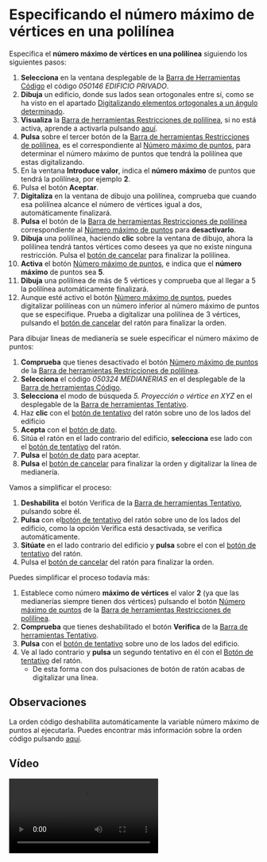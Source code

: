 # Especificando el número máximo de vértices en una polilínea

Especifica el **número máximo de vértices en una polilínea** siguiendo los siguientes pasos:

1. **Selecciona** en la ventana desplegable de la [Barra de Herramientas Código](/digi3d-net/referencia/barras-de-herramientas/codigo.md) el código _050146 EDIFICIO PRIVADO_.
2. **Dibuja** un edificio, donde sus lados sean ortogonales entre sí, como se ha visto en el apartado [Digitalizando elementos ortogonales a un ángulo determinado](/digi3d-net/primeros-pasos/comenzando-a-utilizar-digi3d.net/comenzando-con-la-ventana-de-dibujo/digitalizando-elementos-ortofonales-angulo.md).
3. **Visualiza** la [Barra de herramientas Restricciones de polilínea](/digi3d-net/primeros-pasos/comenzando-a-utilizar-digi3d.net/comenzando-con-la-ventana-de-dibujo/BarraDeHerramientasRestriccionesDePolilinea.html), si no está activa, aprende a activarla pulsando [aquí](https://github.com/digi21/docs/tree/7fc627c885c16fb88afc7cc05a6df2a2f4a54563/digi3d-net/primeros-pasos/comenzando-a-utilizar-digi3d.net/comenzando-con-la-ventana-de-dibujo/PresentacionDeBarrasHerramientasBasicas.md).
4. **Pulsa** sobre el tercer botón de la [Barra de herramientas Restricciones de polilínea](/digi3d-net/primeros-pasos/comenzando-a-utilizar-digi3d.net/comenzando-con-la-ventana-de-dibujo/BarraDeHerramientasRestriccionesDePolilinea.html), es el correspondiente al [Número máximo de puntos](https://github.com/digi21/docs/tree/7fc627c885c16fb88afc7cc05a6df2a2f4a54563/digi3d-net/referencia/ventana-de-dibujo/variables/m/maxpuntos.md), para determinar el número máximo de puntos que tendrá la polilínea que estas digitalizando.
5. En la ventana **Introduce valor**, indica el **número máximo** de puntos que tendrá la polilínea, por ejemplo **2**.
6. Pulsa el botón **Aceptar**.
7. **Digitaliza** en la ventana de dibujo una polilínea, comprueba que cuando esa polilínea alcance el número de vértices igual a dos, automáticamente finalizará.
8. **Pulsa** el botón de la [Barra de herramientas Restricciones de polilínea](/digi3d-net/primeros-pasos/comenzando-a-utilizar-digi3d.net/comenzando-con-la-ventana-de-dibujo/BarraDeHerramientasRestriccionesDePolilinea.html) correspondiente al [Número máximo de puntos](https://github.com/digi21/docs/tree/7fc627c885c16fb88afc7cc05a6df2a2f4a54563/digi3d-net/referencia/ventana-de-dibujo/variables/m/maxpuntos.md) para **desactivarlo**.
9. **Dibuja** una polilínea, haciendo **clic** sobre la ventana de dibujo, ahora la polilínea tendrá tantos vértices como desees ya que no existe ninguna restricción. Pulsa el [botón de cancelar](especificando-numero-maximo-vertices.md) para finalizar la polilínea.
10. **Activa** el botón [Número máximo de puntos](/digi3d-net/referencia/ventana-de-dibujo/variables/m/maxpuntos.md), e indica que el **número máximo** de puntos sea **5**.
11. **Dibuja** una polilínea de más de 5 vértices y comprueba que al llegar a 5 la polilínea automáticamente finalizará.
12. Aunque esté activo el botón [Número máximo de puntos](/digi3d-net/referencia/ventana-de-dibujo/variables/m/maxpuntos.md), puedes digitalizar polilíneas con un número inferior al número máximo de puntos que se especifique. Prueba a digitalizar una polilínea de 3 vértices, pulsando el [botón de cancelar](especificando-numero-maximo-vertices.md) del ratón para finalizar la orden.

Para dibujar lineas de medianería se suele especificar el número máximo de puntos:

1. **Comprueba** que tienes desactivado el botón [Número máximo de puntos](/digi3d-net/primeros-pasos/comenzando-a-utilizar-digi3d.net/comenzando-con-la-ventana-de-dibujo/MAXPUNTOS.html) de la [Barra de herramientas Restricciones de polilínea](https://github.com/digi21/docs/tree/7fc627c885c16fb88afc7cc05a6df2a2f4a54563/digi3d-net/referencia/barras-de-herramientas/restricciones-de-polilinea.md).
2. **Selecciona** el código _050324 MEDIANERIAS_ en el desplegable de la [Barra de herramientas Código](/digi3d-net/referencia/barras-de-herramientas/codigo.md).
3. **Selecciona** el modo de búsqueda _5. Proyección o vértice en XYZ_ en el desplegable de la [Barra de herramientas Tentativo](/digi3d-net/referencia/barras-de-herramientas/tentativo.md).
4. Haz **clic** con el [botón de tentativo](especificando-numero-maximo-vertices.md) del ratón sobre uno de los lados del edificio
5. **Acepta** con el [botón de dato](especificando-numero-maximo-vertices.md).
6. Sitúa el ratón en el lado contrario del edificio, **selecciona** ese lado con el [botón de tentativo](especificando-numero-maximo-vertices.md) del ratón.
7. **Pulsa** el [botón de dato](especificando-numero-maximo-vertices.md) para aceptar.
8. **Pulsa** el [botón de cancelar](especificando-numero-maximo-vertices.md) para finalizar la orden y digitalizar la línea de medianería.

Vamos a simplificar el proceso:

1. **Deshabilita** el botón Verifica de la [Barra de herramientas Tentativo](/digi3d-net/referencia/barras-de-herramientas/tentativo.md), pulsando sobre él.
2. **Pulsa** con el[botón de tentativo](especificando-numero-maximo-vertices.md) del ratón sobre uno de los lados del edificio, como la opción Verifica está desactivada, se verifica automáticamente.
3. **Sitúate** en el lado contrario del edificio y **pulsa** sobre el con el [botón de tentativo](especificando-numero-maximo-vertices.md) del ratón.
4. Pulsa el [botón de cancelar](especificando-numero-maximo-vertices.md) del ratón para finalizar la orden.

Puedes simplificar el proceso todavía más:

1. Establece como número **máximo de vértices** el valor **2** \(ya que las medianerías siempre tienen dos vértices\) pulsando el botón [Número máximo de puntos](/digi3d-net/primeros-pasos/comenzando-a-utilizar-digi3d.net/comenzando-con-la-ventana-de-dibujo/MAXPUNTOS.html) de la [Barra de herramientas Restricciones de polilínea](https://github.com/digi21/docs/tree/7fc627c885c16fb88afc7cc05a6df2a2f4a54563/digi3d-net/referencia/barras-de-herramientas/restricciones-de-polilinea.md).
2. **Comprueba** que tienes deshabilitado el botón **Verifica** de la [Barra de herramientas Tentativo](/digi3d-net/referencia/barras-de-herramientas/tentativo.md).
3. **Pulsa** con el [botón de tentativo](especificando-numero-maximo-vertices.md) sobre uno de los lados del edificio.
4. Ve al lado contrario y **pulsa** un segundo tentativo en él con el [Botón de tentativo](especificando-numero-maximo-vertices.md) del ratón.
   * De esta forma con dos pulsaciones de botón de ratón acabas de digitalizar una línea.

## Observaciones

La orden código deshabilita automáticamente la variable número máximo de puntos al ejecutarla. Puedes encontrar más información sobre la orden código pulsando [aquí](/digi3d-net/referencia/ventana-de-dibujo/ordenes/c/cod.md).

## Vídeo

<video controls><source src="https://digi21.blob.core.windows.net/videos-ayuda/Especificando%20el%20numero%20maximo%20de%20vertices%20en%20una%20polilinea.mp4" caption="" type="video/mp4"></video>

